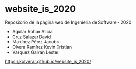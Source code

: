 # website_is_2020
Repositorio de la pagina web de Ingenieria de Software - 2020

 - Aguilar Rohan Alicia
 - Cruz Salazar David
 - Martínez Pérez Jacobo
 - Olvera Ramírez Kevin Cristian
 - Vasquez Galvan Lester


https://kolverar.github.io/website_is_2020/
